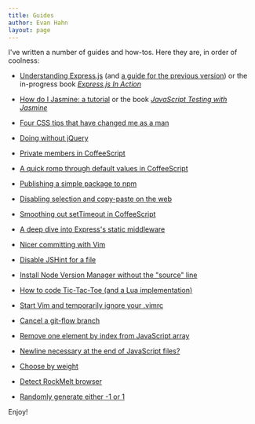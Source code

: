 ```yaml
---
title: Guides
author: Evan Hahn
layout: page
---
```

I've written a number of guides and how-tos. Here they are, in order of coolness:

* [Understanding Express.js](/understanding-express) (and [a guide for the previous version](/understanding-express-3)) or the in-progress book [*Express.js In Action*](http://manning.com/hahn/?a_aid=express-in-action&a_bid=fe3fcff7)

* [How do I Jasmine: a tutorial](/how-do-i-jasmine) or the book [*JavaScript Testing with Jasmine*](http://shop.oreilly.com/product/0636920028277.do)

* [Four CSS tips that have changed me as a man](/life-changing-css)

* [Doing without jQuery](/doing-without-jquery)

* [Private members in CoffeeScript](/private-members-in-coffeescript)

* [A quick romp through default values in CoffeeScript](/default-values-in-coffeescript)

* [Publishing a simple package to npm](/make-an-npm-baby)

* [Disabling selection and copy-paste on the web](/how-to-disable-copy-paste-on-your-website)

* [Smoothing out setTimeout in CoffeeScript](/smoothing-out-settimeout-in-coffeescript)

* [A deep dive into Express's static middleware](/express-dot-static-deep-dive)

* [Nicer committing with Vim](/nicer-committing-with-vim)

* [Disable JSHint for a file](/disable-jshint-for-a-file)

* [Install Node Version Manager without the "source" line](/install-nvm-without-source-line)

* [How to code Tic-Tac-Toe (and a Lua implementation)](/how-to-code-tic-tac-toe-and-a-lua-implementation)

* [Start Vim and temporarily ignore your .vimrc](/ignore-vimrc-with-vim)

* [Cancel a git-flow branch](/cancel-a-git-flow-branch)

* [Remove one element by index from JavaScript array](/remove-one-element-by-index-from-javascript-array)

* [Newline necessary at the end of JavaScript files?](/newline-necessary-at-the-end-of-javascript-files)

* [Choose by weight](/choose-by-weight)

* [Detect RockMelt browser](/javascript-detect-if-your-browser-is-rockmelt)

* [Randomly generate either -1 or 1](/randomly-generate-either-1-or-1)

Enjoy!
